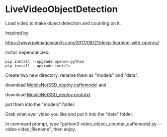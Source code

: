 # LiveVideoObjectDetection
Load video to make object detection and counting on it.

Inspired by: 

https://www.pyimagesearch.com/2017/08/21/deep-learning-with-opencv/

Install dependancies: 
```
pip install --upgrade opencv-python
pip install --upgrade imutils
```

Create two new directory, rename them as "models" and "data". 

download [MobileNetSSD_deploy.caffemodel](https://github.com/chuanqi305/MobileNet-SSD/blob/master/MobileNetSSD_deploy.caffemodel) and   

download [MobileNetSSD_deploy.prototxt](https://github.com/chuanqi305/MobileNet-SSD/blob/master/MobileNetSSD_deploy.prototxt)

put them into the "models" folder. 


Grab what ever video you like and put it into the "data" folder. 


In command prompt, type "python3 video_object_counter_caffemodel.py --video video_filename", then enjoy. 
